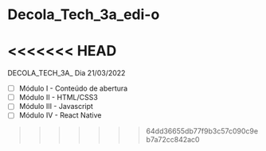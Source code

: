 # Decola_Tech_3a_edi-o
<<<<<<< HEAD
=======

DECOLA_TECH_3A_
Dia 21/03/2022

- [ ] Módulo I - Conteúdo de abertura
- [ ] Módulo II - HTML/CSS3
- [ ] Módulo III - Javascript
- [ ] Módulo IV - React Native
>>>>>>> 64dd36655db77f9b3c57c090c9eb7a72cc842ac0
